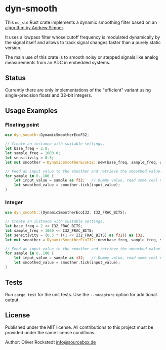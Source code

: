 # dyn-smooth

This `no_std` Rust crate implements a dynamic smoothing filter based on an [algorithm by
Andrew Simper](https://cytomic.com/files/dsp/DynamicSmoothing.pdf).

It uses a lowpass filter whose cutoff frequency is modulated dynamically by the signal itself and allows to track signal changes faster than a purely static version.

The main use of this crate is to smooth noisy or stepped signals like analog measurements from an ADC in embedded systems.

## Status

Currently there are only implementations of the "efficient" variant using single-precision floats and 32-bit integers.

## Usage Examples

### Floating point

```rust
use dyn_smooth::DynamicSmootherEcoF32;

// Create an instance with suitable settings.
let base_freq = 2.0;
let sample_freq = 1000.0;
let sensitivity = 0.5;
let mut smoother = DynamicSmootherEcoF32::new(base_freq, sample_freq, sensitivity);

// Feed an input value to the smoother and retrieve the smoothed value.
for sample in 0..100 {
    let input_value = sample as f32;   // Dummy value, read some real value from somewhere
    let smoothed_value = smoother.tick(input_value);
}
```

### Integer

```rust
use dyn_smooth::{DynamicSmootherEcoI32, I32_FRAC_BITS};

// Create an instance with suitable settings.
let base_freq = 2 << I32_FRAC_BITS;
let sample_freq = 1000 << I32_FRAC_BITS;
let sensitivity = (0.5 * ((1 << I32_FRAC_BITS) as f32)) as i32;
let mut smoother = DynamicSmootherEcoI32::new(base_freq, sample_freq, sensitivity);

// Feed an input value to the smoother and retrieve the smoothed value.
for sample in 0..100 {
    let input_value = sample as i32;   // Dummy value, read some real value from somewhere
    let smoothed_value = smoother.tick(input_value);
}
```

## Tests

Run `cargo test` for the unit tests. Use the `--nocapture` option for additional output.

## License

Published under the MIT license. All contributions to this project must be provided under the same license conditions.

Author: Oliver Rockstedt <info@sourcebox.de>
